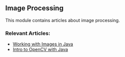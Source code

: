 ## Image Processing

This module contains articles about image processing.

### Relevant Articles:
- [Working with Images in Java](https://www.baeldung.com/java-images)
- [Intro to OpenCV with Java](https://www.baeldung.com/java-opencv)
